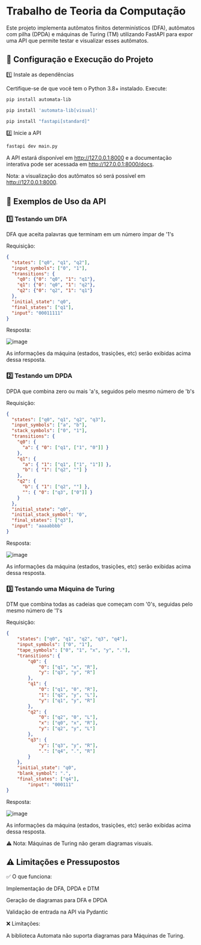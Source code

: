 <h1>Trabalho de Teoria da Computação</h1>

Este projeto implementa autômatos finitos determinísticos (DFA), autômatos com pilha (DPDA) e máquinas de Turing (TM) utilizando FastAPI para expor uma API que permite testar e visualizar esses autômatos. 

<h2>🚀 Configuração e Execução do Projeto</h2>

1️⃣ Instale as dependências

Certifique-se de que você tem o Python 3.8+ instalado. Execute:
```sh
pip install automata-lib
```

```sh
pip install 'automata-lib[visual]'
```

```sh
pip install "fastapi[standard]"
```

2️⃣ Inicie a API

```sh
fastapi dev main.py
```

A API estará disponível em http://127.0.0.1:8000 e a documentação interativa pode ser acessada em http://127.0.0.1:8000/docs.

Nota: a visualização dos autômatos só será possível em http://127.0.0.1:8000. 

<h2>📌 Exemplos de Uso da API</h2>

<h3>1️⃣ Testando um DFA</h3>

DFA que aceita palavras que terminam em um número ímpar de '1's

Requisição:
```json
{
  "states": ["q0", "q1", "q2"],
  "input_symbols": ["0", "1"],
  "transitions": {
    "q0": {"0": "q0", "1": "q1"},
    "q1": {"0": "q0", "1": "q2"},
    "q2": {"0": "q2", "1": "q1"}
  },
  "initial_state": "q0",
  "final_states": ["q1"],
  "input": "00011111"
}
```

Resposta:

![image](https://github.com/user-attachments/assets/2e0924f4-4336-4b1c-921a-c82e4f269d81)

As informações da máquina (estados, trasições, etc) serão exibidas acima dessa resposta.


<h3>2️⃣ Testando um DPDA</h3>

DPDA que combina zero ou mais 'a's, seguidos pelo mesmo número de 'b's

Requisição:
```json
{
  "states": ["q0", "q1", "q2", "q3"],
  "input_symbols": ["a", "b"],
  "stack_symbols": ["0", "1"],
  "transitions": {
    "q0": {
      "a": { "0": ["q1", ["1", "0"]] }
    },
    "q1": {
      "a": { "1": ["q1", ["1", "1"]] },
      "b": { "1": ["q2", ""] }
    },
    "q2": {
      "b": { "1": ["q2", ""] },
      "": { "0": ["q3", ["0"]] }
    }
  },
  "initial_state": "q0",
  "initial_stack_symbol": "0",
  "final_states": ["q3"],
  "input": "aaaabbbb"
}
```

Resposta:

![image](https://github.com/user-attachments/assets/c0e3829d-a368-484d-9a04-9a4eea984672)

As informações da máquina (estados, trasições, etc) serão exibidas acima dessa resposta.


<h3>3️⃣ Testando uma Máquina de Turing</h3>

DTM que combina todas as cadeias que começam com '0's, seguidas pelo mesmo número de '1's

Requisição:
```json
{
    "states": ["q0", "q1", "q2", "q3", "q4"],
    "input_symbols": ["0", "1"],
    "tape_symbols": ["0", "1", "x", "y", "."],
    "transitions": {
        "q0": {
            "0": ["q1", "x", "R"],
            "y": ["q3", "y", "R"]
        },
        "q1": {
            "0": ["q1", "0", "R"],
            "1": ["q2", "y", "L"],
            "y": ["q1", "y", "R"]
        },
        "q2": {
            "0": ["q2", "0", "L"],
            "x": ["q0", "x", "R"],
            "y": ["q2", "y", "L"]
        },
        "q3": {
            "y": ["q3", "y", "R"],
            ".": ["q4", ".", "R"]
        }
    },
    "initial_state": "q0",
    "blank_symbol": ".",
    "final_states": ["q4"],
		"input": "000111"
}
```

Resposta:

![image](https://github.com/user-attachments/assets/dca6f842-6c66-4ee1-ad0e-f2c2fb093221)

As informações da máquina (estados, trasições, etc) serão exibidas acima dessa resposta.

⚠️ Nota: Máquinas de Turing não geram diagramas visuais.

<h2>⚠️ Limitações e Pressupostos</h2>

✅ O que funciona:

Implementação de DFA, DPDA e DTM

Geração de diagramas para DFA e DPDA

Validação de entrada na API via Pydantic

❌ Limitações:

A biblioteca Automata não suporta diagramas para Máquinas de Turing.
